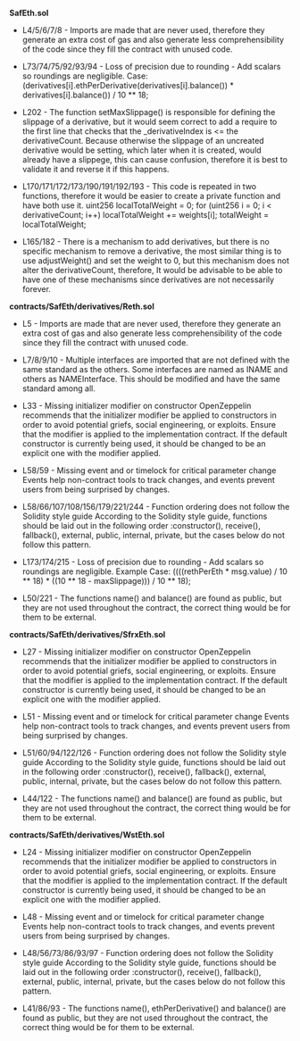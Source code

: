 **SafEth.sol**
- L4/5/6/7/8 - Imports are made that are never used, therefore they generate an extra cost of gas and also generate less comprehensibility of the code since they fill the contract with unused code.

- L73/74/75/92/93/94 - Loss of precision due to rounding - Add scalars so roundings are negligible.
Case: (derivatives[i].ethPerDerivative(derivatives[i].balance()) * derivatives[i].balance()) / 10 ** 18;

- L202 - The function setMaxSlippage() is responsible for defining the slippage of a derivative, but it would seem correct to add a require to the first line that checks that the _derivativeIndex is <= the derivativeCount. Because otherwise the slippage of an uncreated derivative would be setting, which later when it is created, would already have a slippege, this can cause confusion, therefore it is best to validate it and reverse it if this happens.

- L170/171/172/173/190/191/192/193 - This code is repeated in two functions, therefore it would be easier to create a private function and have both use it.
uint256 localTotalWeight = 0;
for (uint256 i = 0; i < derivativeCount; i++)
    localTotalWeight += weights[i];
    totalWeight = localTotalWeight;

- L165/182 - There is a mechanism to add derivatives, but there is no specific mechanism to remove a derivative, the most similar thing is to use adjustWeight() and set the weight to 0, but this mechanism does not alter the derivativeCount, therefore, It would be advisable to be able to have one of these mechanisms since derivatives are not necessarily forever.


**contracts/SafEth/derivatives/Reth.sol**
- L5 - Imports are made that are never used, therefore they generate an extra cost of gas and also generate less comprehensibility of the code since they fill the contract with unused code.

- L7/8/9/10 - Multiple interfaces are imported that are not defined with the same standard as the others. Some interfaces are named as INAME and others as NAMEInterface. This should be modified and have the same standard among all.

- L33 - Missing initializer modifier on constructor
OpenZeppelin recommends that the initializer modifier be applied to constructors in order to avoid potential griefs, social engineering, or exploits. Ensure that the modifier is applied to the implementation contract. If the default constructor is currently being used, it should be changed to be an explicit one with the modifier applied.

- L58/59 - Missing event and or timelock for critical parameter change
Events help non-contract tools to track changes, and events prevent users from being surprised by changes.

- L58/66/107/108/156/179/221/244 - Function ordering does not follow the Solidity style guide
According to the Solidity style guide, functions should be laid out in the following order :constructor(), receive(), fallback(), external, public, internal, private, but the cases below do not follow this pattern.

- L173/174/215 - Loss of precision due to rounding - Add scalars so roundings are negligible.
Example Case: ((((rethPerEth * msg.value) / 10 ** 18) * ((10 ** 18 - maxSlippage))) / 10 ** 18);

- L50/221 - The functions name() and balance() are found as public, but they are not used throughout the contract, the correct thing would be for them to be external.


**contracts/SafEth/derivatives/SfrxEth.sol**
- L27 - Missing initializer modifier on constructor
OpenZeppelin recommends that the initializer modifier be applied to constructors in order to avoid potential griefs, social engineering, or exploits. Ensure that the modifier is applied to the implementation contract. If the default constructor is currently being used, it should be changed to be an explicit one with the modifier applied.

- L51 - Missing event and or timelock for critical parameter change
Events help non-contract tools to track changes, and events prevent users from being surprised by changes.

- L51/60/94/122/126 - Function ordering does not follow the Solidity style guide
According to the Solidity style guide, functions should be laid out in the following order :constructor(), receive(), fallback(), external, public, internal, private, but the cases below do not follow this pattern.

- L44/122 - The functions name() and balance() are found as public, but they are not used throughout the contract, the correct thing would be for them to be external.


**contracts/SafEth/derivatives/WstEth.sol**
- L24 - Missing initializer modifier on constructor
OpenZeppelin recommends that the initializer modifier be applied to constructors in order to avoid potential griefs, social engineering, or exploits. Ensure that the modifier is applied to the implementation contract. If the default constructor is currently being used, it should be changed to be an explicit one with the modifier applied.

- L48 - Missing event and or timelock for critical parameter change
Events help non-contract tools to track changes, and events prevent users from being surprised by changes.

- L48/56/73/86/93/97 - Function ordering does not follow the Solidity style guide
According to the Solidity style guide, functions should be laid out in the following order :constructor(), receive(), fallback(), external, public, internal, private, but the cases below do not follow this pattern.

- L41/86/93 - The functions name(), ethPerDerivative() and balance() are found as public, but they are not used throughout the contract, the correct thing would be for them to be external.
